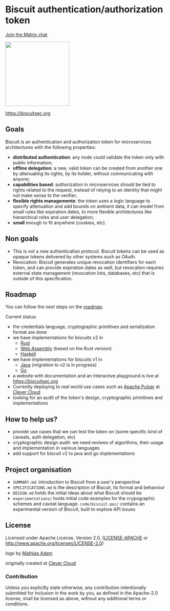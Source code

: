 # Biscuit authentication/authorization token

[Join the Matrix chat](https://matrix.to/#/#biscuit-auth:matrix.org)

<img src="https://raw.githubusercontent.com/biscuit-auth/biscuit/master/assets/brown.png" width="200">

<https://biscuitsec.org>

## Goals

Biscuit is an authentication and authorization token for microservices
architectures with the following properties:

- **distributed authentication**: any node could validate the token only with public
  information;
- **offline delegation**: a new, valid token can be created from another one by
  attenuating its rights, by its holder, without communicating with anyone;
- **capabilities based**: authorization in microservices should be tied to rights
  related to the request, instead of relying to an identity that might not make
  sense to the verifier;
- **flexible rights managements**: the token uses a logic language to specify attenuation
  and add bounds on ambient data, it can model from small rules like expiration dates,
  to more flexible architectures like hierarchical roles and user delegation;
- **small** enough to fit anywhere (cookies, etc).

## Non goals
- This is not a new authentication protocol. Biscuit tokens can be used as
  opaque tokens delivered by other systems such as OAuth.
- Revocation: Biscuit generates unique revocation identifiers for each token,
and can provide expiration dates as well, but revocation requires external
state management (revocation lists, databases, etc) that is outside of this
specification.

## Roadmap

You can follow the next steps on the [roadmap](https://github.com/biscuit-auth/biscuit/issues/12).

Current status:
- the credentials language, cryptographic primitives and serialization format are done
- we have implementations for biscuits v2 in
  - [Rust](https://github.com/biscuit-auth/biscuit-rust)
  - [Web Assembly](https://github.com/biscuit-auth/biscuit-wasm) (based on the Rust version)
  - [Haskell](https://github.com/divarvel/biscuit-haskell)
- we have implementations for biscuits v1 in
  - [Java](https://github.com/clevercloud/biscuit-java) (migration to v2 is in progress)
  - [Go](https://github.com/flynn/biscuit-go)
- a website with documentation and an interactive playground is live at <https://biscuitsec.org>
- Currently deploying to real world use cases such as [Apache Pulsar](https://github.com/clevercloud/biscuit-pulsar) at [Clever Cloud](https://www.clever-cloud.com/)
- looking for an audit of the token's design, cryptographic primitives and implementations

## How to help us?

- provide use cases that we can test the token on (some specific kind of caveats, auth delegation, etc)
- cryptographic design audit: we need reviews of algorithms, their usage and implementation in various languages
- add support for biscuit v2 to java and go implementations

## Project organisation

- `SUMMARY.md`: introduction to Biscuit from a user's perspective
- `SPECIFICATIONS.md` is the description of Biscuit, its format and behaviour
- `DESIGN.md` holds the initial ideas about what Biscuit should be
- `experimentations/` holds initial code examples for the crypographic schemes and caveat language. `code/biscuit-poc/` contains an experimental version of Biscuit, built to explore API issues

## License

Licensed under Apache License, Version 2.0, ([LICENSE-APACHE](LICENSE-APACHE) or http://www.apache.org/licenses/LICENSE-2.0)

logo by [Mathias Adam](http://www.madgraphism.com/)

originally created at [Clever Cloud](https://www.clever-cloud.com/)

### Contribution

Unless you explicitly state otherwise, any contribution intentionally
submitted for inclusion in the work by you, as defined in the Apache-2.0
license, shall be licensed as above, without any additional terms or
conditions.
